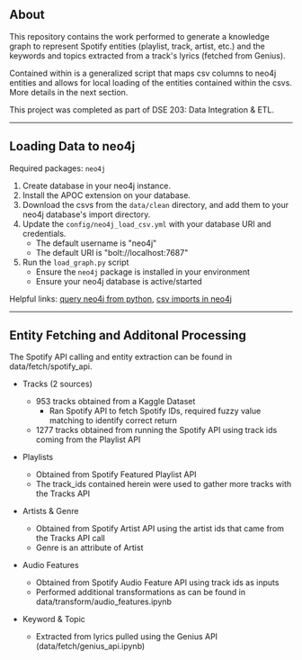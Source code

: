 ## About

This repository contains the work performed to generate a knowledge graph to represent Spotify entities (playlist, track, artist, etc.) and the keywords and topics extracted from a track's lyrics (fetched from Genius). 

Contained within is a generalized script that maps csv columns to neo4j entities and allows for local loading of the entities contained within the csvs. More details in the next section.

This project was completed as part of DSE 203: Data Integration & ETL.

***

## Loading Data to neo4j

Required packages: `neo4j`

1. Create database in your neo4j instance.
2. Install the APOC extension on your database.
3. Download the csvs from the `data/clean` directory, and add them to your neo4j database's import directory.
4. Update the `config/neo4j_load_csv.yml` with your database URI and credentials.
    - The default username is "neo4j"
    - The default URI is "bolt://localhost:7687"
5. Run the `load_graph.py` script 
    - Ensure the `neo4j` package is installed in your environment
    - Ensure your neo4j database is active/started

Helpful links: [query neo4j from python](https://neo4j.com/docs/python-manual/current/query-simple/), [csv imports in neo4j](https://neo4j.com/developer/guide-import-csv/)

***

## Entity Fetching and Additonal Processing

The Spotify API calling and entity extraction can be found in data/fetch/spotify_api. 

* Tracks (2 sources)
    - 953 tracks obtained from a Kaggle Dataset
        - Ran Spotify API to fetch Spotify IDs, required fuzzy value matching to identify correct return
    - 1277 tracks obtained from running the Spotify API using track ids coming from the Playlist API

* Playlists 
    - Obtained from Spotify Featured Playlist API
    - The track_ids contained herein were used to gather more tracks with the Tracks API

* Artists & Genre
    - Obtained from Spotify Artist API using the artist ids that came from the Tracks API call
    - Genre is an attribute of Artist

* Audio Features
    - Obtained from Spotify Audio Feature API using track ids as inputs
    - Performed additional transformations as can be found in data/transform/audio_features.ipynb

* Keyword & Topic
    - Extracted from lyrics pulled using the Genius API (data/fetch/genius_api.ipynb)
